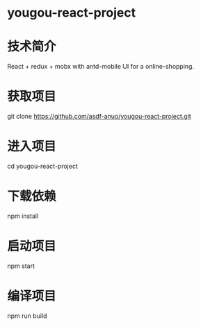 # yougou-react-project

# 技术简介
React + redux + mobx with antd-mobile UI for a online-shopping.

# 获取项目
git clone https://github.com/asdf-anuo/yougou-react-project.git

# 进入项目
cd yougou-react-project

# 下载依赖
npm install

# 启动项目
npm start

# 编译项目
npm run build
